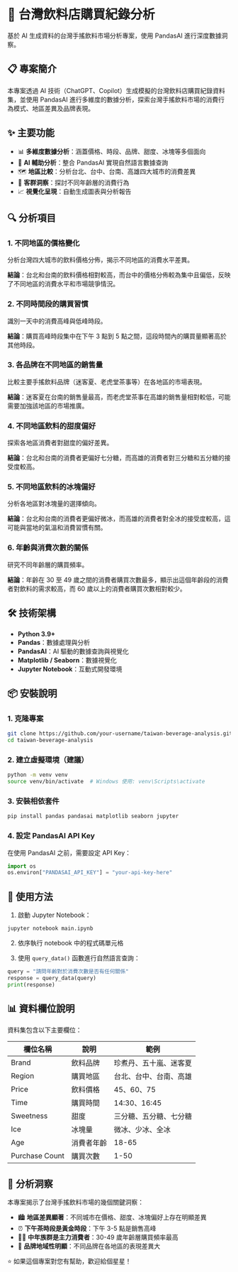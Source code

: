 # 🧋 台灣飲料店購買紀錄分析

基於 AI 生成資料的台灣手搖飲料市場分析專案，使用 PandasAI 進行深度數據洞察。

## 📋 專案簡介

本專案透過 AI 技術（ChatGPT、Copilot）生成模擬的台灣飲料店購買紀錄資料集，並使用 PandasAI 進行多維度的數據分析，探索台灣手搖飲料市場的消費行為模式、地區差異及品牌表現。

## ✨ 主要功能

- 📊 **多維度數據分析**：涵蓋價格、時段、品牌、甜度、冰塊等多個面向
- 🤖 **AI 輔助分析**：整合 PandasAI 實現自然語言數據查詢
- 🗺️ **地區比較**：分析台北、台中、台南、高雄四大城市的消費差異
- 👥 **客群洞察**：探討不同年齡層的消費行為
- 📈 **視覺化呈現**：自動生成圖表與分析報告

## 🔍 分析項目

### 1. 不同地區的價格變化
分析台灣四大城市的飲料價格分佈，揭示不同地區的消費水平差異。

**結論**：台北和台南的飲料價格相對較高，而台中的價格分佈較為集中且偏低，反映了不同地區的消費水平和市場競爭情況。

### 2. 不同時間段的購買習慣
識別一天中的消費高峰與低峰時段。

**結論**：購買高峰時段集中在下午 3 點到 5 點之間，這段時間內的購買量顯著高於其他時段。

### 3. 各品牌在不同地區的銷售量
比較主要手搖飲料品牌（迷客夏、老虎堂茶事等）在各地區的市場表現。

**結論**：迷客夏在台南的銷售量最高，而老虎堂茶事在高雄的銷售量相對較低，可能需要加強該地區的市場推廣。

### 4. 不同地區飲料的甜度偏好
探索各地區消費者對甜度的偏好差異。

**結論**：台北和台南的消費者更偏好七分糖，而高雄的消費者對三分糖和五分糖的接受度較高。

### 5. 不同地區飲料的冰塊偏好
分析各地區對冰塊量的選擇傾向。

**結論**：台北和台南的消費者更偏好微冰，而高雄的消費者對全冰的接受度較高，這可能與當地的氣溫和消費習慣有關。

### 6. 年齡與消費次數的關係
研究不同年齡層的購買頻率。

**結論**：年齡在 30 至 49 歲之間的消費者購買次數最多，顯示出這個年齡段的消費者對飲料的需求較高，而 60 歲以上的消費者購買次數相對較少。

## 🛠️ 技術架構

- **Python 3.9+**
- **Pandas**：數據處理與分析
- **PandasAI**：AI 驅動的數據查詢與視覺化
- **Matplotlib / Seaborn**：數據視覺化
- **Jupyter Notebook**：互動式開發環境

## 📦 安裝說明

### 1. 克隆專案
```bash
git clone https://github.com/your-username/taiwan-beverage-analysis.git
cd taiwan-beverage-analysis
```

### 2. 建立虛擬環境（建議）
```bash
python -m venv venv
source venv/bin/activate  # Windows 使用: venv\Scripts\activate
```

### 3. 安裝相依套件
```bash
pip install pandas pandasai matplotlib seaborn jupyter
```

### 4. 設定 PandasAI API Key
在使用 PandasAI 之前，需要設定 API Key：
```python
import os
os.environ["PANDASAI_API_KEY"] = "your-api-key-here"
```

## 🚀 使用方法

1. 啟動 Jupyter Notebook：
```bash
jupyter notebook main.ipynb
```

2. 依序執行 notebook 中的程式碼單元格

3. 使用 `query_data()` 函數進行自然語言查詢：
```python
query = "請問年齡對於消費次數是否有任何關係"
response = query_data(query)
print(response)
```

## 📊 資料欄位說明

資料集包含以下主要欄位：

| 欄位名稱 | 說明 | 範例 |
|---------|------|------|
| Brand | 飲料品牌 | 珍煮丹、五十嵐、迷客夏 |
| Region | 購買地區 | 台北、台中、台南、高雄 |
| Price | 飲料價格 | 45、60、75 |
| Time | 購買時間 | 14:30、16:45 |
| Sweetness | 甜度 | 三分糖、五分糖、七分糖 |
| Ice | 冰塊量 | 微冰、少冰、全冰 |
| Age | 消費者年齡 | 18-65 |
| Purchase Count | 購買次數 | 1-50 |

## 🎯 分析洞察

本專案揭示了台灣手搖飲料市場的幾個關鍵洞察：

- 🏙️ **地區差異顯著**：不同城市在價格、甜度、冰塊偏好上存在明顯差異
- ⏰ **下午茶時段是黃金時段**：下午 3-5 點是銷售高峰
- 👨‍💼 **中年族群是主力消費者**：30-49 歲年齡層購買頻率最高
- 🎨 **品牌地域性明顯**：不同品牌在各地區的表現差異大



⭐ 如果這個專案對您有幫助，歡迎給個星星！
